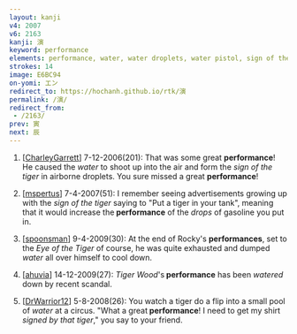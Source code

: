 ```yaml
---
layout: kanji
v4: 2007
v6: 2163
kanji: 演
keyword: performance
elements: performance, water, water droplets, water pistol, sign of the tiger, house, caterpillar, one, ceiling, sprout, shoot, animal legs, eight
strokes: 14
image: E6BC94
on-yomi: エン
redirect_to: https://hochanh.github.io/rtk/演
permalink: /演/
redirect_from:
 - /2163/
prev: 寅
next: 辰
---
```


1) [<a href="http://kanji.koohii.com/profile/CharleyGarrett">CharleyGarrett</a>] 7-12-2006(201): That was some great <strong>performance</strong>! He caused the <em>water</em> to shoot up into the air and form the <em>sign of the tiger</em> in airborne droplets. You sure missed a great <strong>performance</strong>!

2) [<a href="http://kanji.koohii.com/profile/mspertus">mspertus</a>] 7-4-2007(51): I remember seeing advertisements growing up with the <em>sign of the tiger</em> saying to &quot;Put a tiger in your tank&quot;, meaning that it would increase the<strong> performance</strong> of the <em>drops</em> of gasoline you put in.

3) [<a href="http://kanji.koohii.com/profile/spoonsman">spoonsman</a>] 9-4-2009(30): At the end of Rocky&#039;s <strong>performances</strong>, set to the <em>Eye of the Tiger</em> of course, he was quite exhausted and dumped <em>water</em> all over himself to cool down.

4) [<a href="http://kanji.koohii.com/profile/ahuvia">ahuvia</a>] 14-12-2009(27): <em>Tiger Wood</em>&#039;s<strong> performance</strong> has been <em>watered</em> down by recent scandal.

5) [<a href="http://kanji.koohii.com/profile/DrWarrior12">DrWarrior12</a>] 5-8-2008(26): You watch a tiger do a flip into a small pool of <em>water</em> at a circus. &quot;What a great<strong> performance</strong>! I need to get my shirt <em>signed by that tiger</em>,&quot; you say to your friend.

